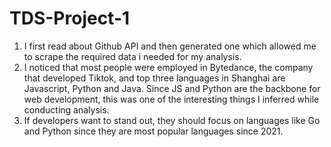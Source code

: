# TDS-Project-1
1. I first read about Github API and then generated one which allowed me to scrape the required data i needed for my analysis.
2. I noticed that most people were employed in Bytedance, the company that developed Tiktok, and top three languages in Shanghai are Javascript, Python and Java. Since JS and Python are the backbone for web development, this was one of the interesting things I inferred while conducting analysis.
3. If developers want to stand out, they should focus on languages like Go and Python since they are most popular languages since 2021.
